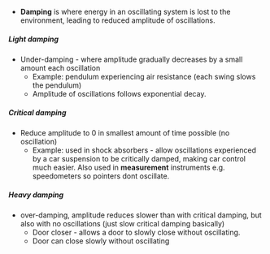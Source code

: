 - **Damping** is where energy in an oscillating system is lost to the environment, leading to reduced amplitude of oscillations.

##### Light damping
- Under-damping - where amplitude gradually decreases by a small amount each oscillation
	- Example: pendulum experiencing air resistance (each swing slows the pendulum)
	- Amplitude of oscillations follows exponential decay. 

##### Critical damping
- Reduce amplitude to 0 in smallest amount of time possible (no oscillation)
	- Example: used in shock absorbers - allow oscillations experienced by a car suspension to be critically damped, making car control much easier. Also used in **measurement** instruments e.g. speedometers so pointers dont oscillate. 

##### Heavy damping
- over-damping, amplitude reduces slower than with critical damping, but also with no oscillations (just slow critical damping basically)
	- Door closer - allows a door to slowly close without oscillating.
	- Door can close slowly without oscillating